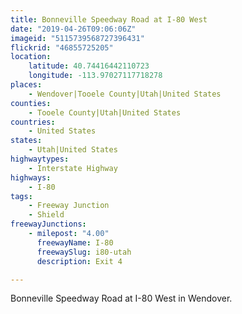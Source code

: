 ```yaml
---
title: Bonneville Speedway Road at I-80 West
date: "2019-04-26T09:06:06Z"
imageid: "5115739568727396431"
flickrid: "46855725205"
location:
    latitude: 40.74416442110723
    longitude: -113.97027117718278
places:
    - Wendover|Tooele County|Utah|United States
counties:
    - Tooele County|Utah|United States
countries:
    - United States
states:
    - Utah|United States
highwaytypes:
    - Interstate Highway
highways:
    - I-80
tags:
    - Freeway Junction
    - Shield
freewayJunctions:
    - milepost: "4.00"
      freewayName: I-80
      freewaySlug: i80-utah
      description: Exit 4

---
```

Bonneville Speedway Road at I-80 West in Wendover.